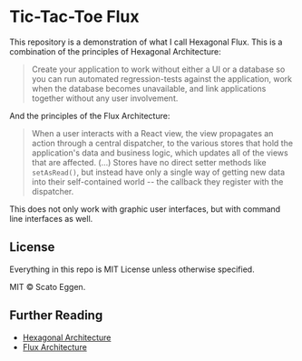 Tic-Tac-Toe Flux
================

This repository is a demonstration of what I call Hexagonal Flux. This is a combination of the principles of Hexagonal Architecture:

> Create your application to work without either a UI or a database so you can run automated regression-tests against the application, work when the database becomes unavailable, and link applications together without any user involvement.

And the principles of the Flux Architecture:

> When a user interacts with a React view, the view propagates an action through a central dispatcher, to the various stores that hold the application's data and business logic, which updates all of the views that are affected. (...) Stores have no direct setter methods like `setAsRead()`, but instead have only a single way of getting new data into their self-contained world -- the callback they register with the dispatcher.

This does not only work with graphic user interfaces, but with command line interfaces as well.

License
-------

Everything in this repo is MIT License unless otherwise specified.

MIT © Scato Eggen.

Further Reading
---------------

- [Hexagonal Architecture](http://alistair.cockburn.us/Hexagonal+architecture)
- [Flux Architecture](https://facebook.github.io/flux/docs/overview.html)
